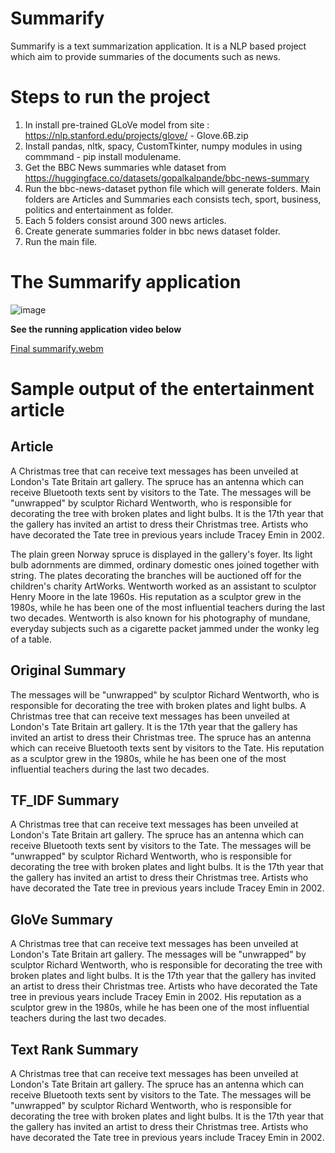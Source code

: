 # Summarify
Summarify is a text summarization application. It is a NLP based project which aim to provide summaries of the documents such as news. 

# Steps to run the project
1. In install pre-trained GLoVe model from site : https://nlp.stanford.edu/projects/glove/ - Glove.6B.zip
2. Install pandas, nltk, spacy, CustomTkinter, numpy modules in using commmand - pip install modulename.
3. Get the BBC News summaries whle dataset from https://huggingface.co/datasets/gopalkalpande/bbc-news-summary
4. Run the bbc-news-dataset python file which will generate folders. Main folders are Articles and Summaries each consists tech, sport, business, politics and entertainment as folder.
5. Each 5 folders consist around 300 news articles.
6. Create generate summaries folder in bbc news dataset folder.
7. Run the main file.


# The Summarify application

![image](https://github.com/Trushali29/Summarify/assets/84562990/af4ea2a7-a5d5-4587-8581-522553f75820)

**See the running application video below** 


[Final summarify.webm](https://github.com/Trushali29/Summarify/assets/84562990/4815d8b8-007f-45c9-814f-4f2b14c5964e)

 
# Sample output of the entertainment article

## Article	
A Christmas tree that can receive text messages has been unveiled at London's Tate Britain art gallery.
 The spruce has an antenna which can receive Bluetooth texts sent by visitors to the Tate. The messages will be "unwrapped" by sculptor Richard Wentworth, who is responsible for decorating the tree with broken plates and light bulbs. It is the 17th year that the gallery has invited an artist to dress their Christmas tree. Artists who have decorated the Tate tree in previous years include Tracey Emin in 2002.
 
 The plain green Norway spruce is displayed in the gallery's foyer. Its light bulb adornments are dimmed, ordinary domestic ones joined together with string. The plates decorating the branches will be auctioned off for the children's charity ArtWorks. Wentworth worked as an assistant to sculptor Henry Moore in the late 1960s. His reputation as a sculptor grew in the 1980s, while he has been one of the most influential teachers during the last two decades. Wentworth is also known for his photography of mundane, everyday subjects such as a cigarette packet jammed under the wonky leg of a table.
 
## Original Summary	
The messages will be "unwrapped" by sculptor Richard Wentworth, who is responsible for decorating the tree with broken plates and light bulbs. A Christmas tree that can receive text messages has been unveiled at London's Tate Britain art gallery. It is the 17th year that the gallery has invited an artist to dress their Christmas tree. The spruce has an antenna which can receive Bluetooth texts sent by visitors to the Tate. His reputation as a sculptor grew in the 1980s, while he has been one of the most influential teachers during the last two decades.

## TF_IDF Summary	

A Christmas tree that can receive text messages has been unveiled at London's Tate Britain art gallery. The spruce has an antenna which can receive Bluetooth texts sent by visitors to the Tate. The messages will be "unwrapped" by sculptor Richard Wentworth, who is responsible for decorating the tree with broken plates and light bulbs. It is the 17th year that the gallery has invited an artist to dress their Christmas tree. Artists who have decorated the Tate tree in previous years include Tracey Emin in 2002.

## GloVe Summary	
A Christmas tree that can receive text messages has been unveiled at London's Tate Britain art gallery.
The messages will be "unwrapped" by sculptor Richard Wentworth, who is responsible for decorating the tree with broken plates and light bulbs.
It is the 17th year that the gallery has invited an artist to dress their Christmas tree.
Artists who have decorated the Tate tree in previous years include Tracey Emin in 2002.
His reputation as a sculptor grew in the 1980s, while he has been one of the most influential teachers during the last two decades.


## Text Rank Summary	
A Christmas tree that can receive text messages has been unveiled at London's Tate Britain art gallery. The spruce has an antenna which can receive Bluetooth texts sent by visitors to the Tate. The messages will be "unwrapped" by sculptor Richard Wentworth, who is responsible for decorating the tree with broken plates and light bulbs. It is the 17th year that the gallery has invited an artist to dress their Christmas tree. Artists who have decorated the Tate tree in previous years include Tracey Emin in 2002.
